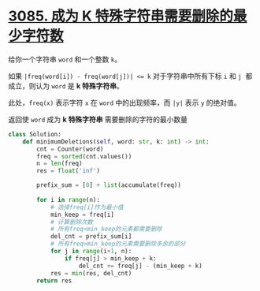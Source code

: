 # [3085. 成为 K 特殊字符串需要删除的最少字符数](https://leetcode.cn/problems/minimum-deletions-to-make-string-k-special/)
给你一个字符串 `word` 和一个整数 `k`。

如果 `|freq(word[i]) - freq(word[j])| <= k` 对于字符串中所有下标 `i` 和 `j`  都成立，则认为 `word` 是 **k 特殊字符串**。

此处，`freq(x)` 表示字符 `x` 在 `word` 中的出现频率，而 `|y|` 表示 `y` 的绝对值。

返回使 `word` 成为 **k 特殊字符串** 需要删除的字符的最小数量

```python
class Solution:
    def minimumDeletions(self, word: str, k: int) -> int:
        cnt = Counter(word)
        freq = sorted(cnt.values())
        n = len(freq)
        res = float('inf')

        prefix_sum = [0] + list(accumulate(freq))
        
        for i in range(n):
            # 选择freq[i]作为最小值
            min_keep = freq[i]
            # 计算删除次数
            # 所有freq<min_keep的元素都需要删除
            del_cnt = prefix_sum[i]
            # 所有freq>min_keep的元素需要删除多余的部分
            for j in range(i+1, n):
                if freq[j] > min_keep + k:
                    del_cnt += freq[j] - (min_keep + k)
            res = min(res, del_cnt)
        return res
```